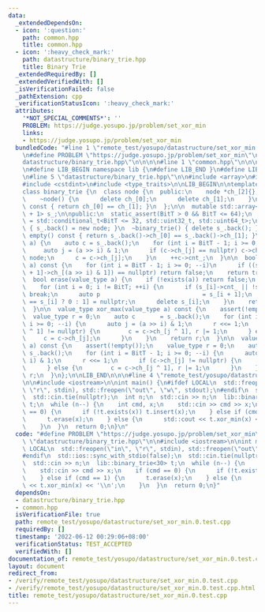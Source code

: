 ```yaml
---
data:
  _extendedDependsOn:
  - icon: ':question:'
    path: common.hpp
    title: common.hpp
  - icon: ':heavy_check_mark:'
    path: datastructure/binary_trie.hpp
    title: Binary Trie
  _extendedRequiredBy: []
  _extendedVerifiedWith: []
  _isVerificationFailed: false
  _pathExtension: cpp
  _verificationStatusIcon: ':heavy_check_mark:'
  attributes:
    '*NOT_SPECIAL_COMMENTS*': ''
    PROBLEM: https://judge.yosupo.jp/problem/set_xor_min
    links:
    - https://judge.yosupo.jp/problem/set_xor_min
  bundledCode: "#line 1 \"remote_test/yosupo/datastructure/set_xor_min.0.test.cpp\"\
    \n#define PROBLEM \"https://judge.yosupo.jp/problem/set_xor_min\"\n\n#line 1 \"\
    datastructure/binary_trie.hpp\"\n\n\n\n#line 1 \"common.hpp\"\n\n\n\n#define LIB_DEBUG\n\
    \n#define LIB_BEGIN namespace lib {\n#define LIB_END }\n#define LIB ::lib::\n\n\
    \n#line 5 \"datastructure/binary_trie.hpp\"\n\n#include <array>\n#include <cassert>\n\
    #include <cstdint>\n#include <type_traits>\n\nLIB_BEGIN\n\ntemplate <int BitT>\n\
    class binary_trie {\n  class node {\n  public:\n    node *ch_[2]{};\n    int cnt_{};\n\
    \    ~node() {\n      delete ch_[0];\n      delete ch_[1];\n    }\n    bool is_leaf()\
    \ const { return ch_[0] == ch_[1]; }\n  };\n\n  mutable std::array<node *, BitT\
    \ + 1> s_;\n\npublic:\n  static_assert(BitT > 0 && BitT <= 64);\n  using value_type\
    \ = std::conditional_t<BitT <= 32, std::uint32_t, std::uint64_t>;\n\n  binary_trie()\
    \ { s_.back() = new node; }\n  ~binary_trie() { delete s_.back(); }\n\n  bool\
    \ empty() const { return s_.back()->ch_[0] == s_.back()->ch_[1]; }\n\n  void insert(value_type\
    \ a) {\n    auto c = s_.back();\n    for (int i = BitT - 1; i >= 0; --i) {\n \
    \     auto j = (a >> i) & 1;\n      if (c->ch_[j] == nullptr) c->ch_[j] = new\
    \ node;\n      c = c->ch_[j];\n    }\n    ++c->cnt_;\n  }\n\n  bool exists(value_type\
    \ a) const {\n    for (int i = BitT - 1; i >= 0; --i)\n      if ((s_[i] = s_[i\
    \ + 1]->ch_[(a >> i) & 1]) == nullptr) return false;\n    return true;\n  }\n\n\
    \  bool erase(value_type a) {\n    if (!exists(a)) return false;\n    --s_.front()->cnt_;\n\
    \    for (int i = 0; i != BitT; ++i) {\n      if (s_[i]->cnt_ || !s_[i]->is_leaf())\
    \ break;\n      auto p                             = s_[i + 1];\n      p->ch_[p->ch_[0]\
    \ == s_[i] ? 0 : 1] = nullptr;\n      delete s_[i];\n    }\n    return true;\n\
    \  }\n\n  value_type xor_max(value_type a) const {\n    assert(!empty());\n  \
    \  value_type r = 0;\n    auto c       = s_.back();\n    for (int i = BitT - 1;\
    \ i >= 0; --i) {\n      auto j = (a >> i) & 1;\n      r <<= 1;\n      if (c->ch_[j\
    \ ^ 1] != nullptr) {\n        c = c->ch_[j ^ 1], r |= 1;\n      } else {\n   \
    \     c = c->ch_[j];\n      }\n    }\n    return r;\n  }\n\n  value_type xor_min(value_type\
    \ a) const {\n    assert(!empty());\n    value_type r = 0;\n    auto c       =\
    \ s_.back();\n    for (int i = BitT - 1; i >= 0; --i) {\n      auto j = (a >>\
    \ i) & 1;\n      r <<= 1;\n      if (c->ch_[j] != nullptr) {\n        c = c->ch_[j];\n\
    \      } else {\n        c = c->ch_[j ^ 1], r |= 1;\n      }\n    }\n    return\
    \ r;\n  }\n};\n\nLIB_END\n\n\n#line 4 \"remote_test/yosupo/datastructure/set_xor_min.0.test.cpp\"\
    \n\n#include <iostream>\n\nint main() {\n#ifdef LOCAL\n  std::freopen(\"in\",\
    \ \"r\", stdin), std::freopen(\"out\", \"w\", stdout);\n#endif\n  std::ios::sync_with_stdio(false);\n\
    \  std::cin.tie(nullptr);\n  int n;\n  std::cin >> n;\n  lib::binary_trie<30>\
    \ t;\n  while (n--) {\n    int cmd, x;\n    std::cin >> cmd >> x;\n    if (cmd\
    \ == 0) {\n      if (!t.exists(x)) t.insert(x);\n    } else if (cmd == 1) {\n\
    \      t.erase(x);\n    } else {\n      std::cout << t.xor_min(x) << '\\n';\n\
    \    }\n  }\n  return 0;\n}\n"
  code: "#define PROBLEM \"https://judge.yosupo.jp/problem/set_xor_min\"\n\n#include\
    \ \"datastructure/binary_trie.hpp\"\n\n#include <iostream>\n\nint main() {\n#ifdef\
    \ LOCAL\n  std::freopen(\"in\", \"r\", stdin), std::freopen(\"out\", \"w\", stdout);\n\
    #endif\n  std::ios::sync_with_stdio(false);\n  std::cin.tie(nullptr);\n  int n;\n\
    \  std::cin >> n;\n  lib::binary_trie<30> t;\n  while (n--) {\n    int cmd, x;\n\
    \    std::cin >> cmd >> x;\n    if (cmd == 0) {\n      if (!t.exists(x)) t.insert(x);\n\
    \    } else if (cmd == 1) {\n      t.erase(x);\n    } else {\n      std::cout\
    \ << t.xor_min(x) << '\\n';\n    }\n  }\n  return 0;\n}"
  dependsOn:
  - datastructure/binary_trie.hpp
  - common.hpp
  isVerificationFile: true
  path: remote_test/yosupo/datastructure/set_xor_min.0.test.cpp
  requiredBy: []
  timestamp: '2022-06-12 00:29:06+08:00'
  verificationStatus: TEST_ACCEPTED
  verifiedWith: []
documentation_of: remote_test/yosupo/datastructure/set_xor_min.0.test.cpp
layout: document
redirect_from:
- /verify/remote_test/yosupo/datastructure/set_xor_min.0.test.cpp
- /verify/remote_test/yosupo/datastructure/set_xor_min.0.test.cpp.html
title: remote_test/yosupo/datastructure/set_xor_min.0.test.cpp
---
```

